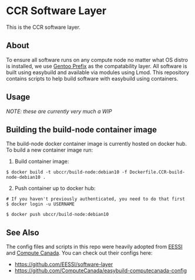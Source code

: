 # CCR Software Layer

This is the CCR software layer.

## About

To ensure all software runs on any compute node no matter what OS distro is
installed, we use [Gentoo Prefix](https://wiki.gentoo.org/wiki/Project:Prefix)
as the compatability layer. All software is built using easybuild and available
via modules using Lmod. This repository contains scripts to help build software
with easybuild using containers.

## Usage

_NOTE: these are currently very much a WIP_

## Building the build-node container image

The build-node docker container image is currently hosted on docker hub. To
build a new container image run:

1. Build container image:

```
$ docker build -t ubccr/build-node:debian10 -f Dockerfile.CCR-build-node-debian10 .
```

2. Push container up to docker hub:

```
# If you haven't previously authenticated, you need to do that first
$ docker login -u USERNAME

$ docker push ubccr/build-node:debian10
```

## See Also

The config files and scripts in this repo were heavily adopted from [EESSI](https://github.com/EESSI) 
and [Compute Canada](https://github.com/ComputeCanada). You can check out their configs here:

- https://github.com/EESSI/software-layer
- https://github.com/ComputeCanada/easybuild-computecanada-config
